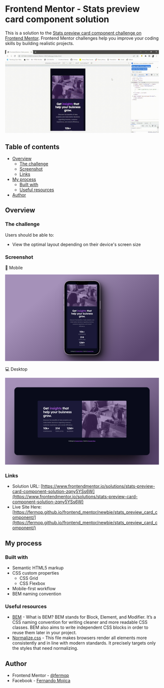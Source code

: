 # Frontend Mentor - Stats preview card component solution

This is a solution to the [Stats preview card component challenge on Frontend Mentor](https://www.frontendmentor.io/challenges/stats-preview-card-component-8JqbgoU62). Frontend Mentor challenges help you improve your coding skills by building realistic projects.

![sample](https://github.com/fermop/frontend_mentor-assets/blob/main/newbie/stats_preview_card_component/sample.gif?raw=true)

## Table of contents

- [Overview](#overview)
  - [The challenge](#the-challenge)
  - [Screenshot](#screenshot)
  - [Links](#links)
- [My process](#my-process)
  - [Built with](#built-with)
  - [Useful resources](#useful-resources)
- [Author](#author)

## Overview

### The challenge

Users should be able to:

- View the optimal layout depending on their device's screen size

### Screenshot

📱 Mobile

![Mobile](https://github.com/fermop/frontend_mentor-assets/blob/main/newbie/stats_preview_card_component/mobile.png?raw=true)

💻 Desktop

![Desktop](https://github.com/fermop/frontend_mentor-assets/blob/main/newbie/stats_preview_card_component/desktop.png?raw=true)

### Links

- Solution URL: [https://www.frontendmentor.io/solutions/stats-preview-card-component-solution-zqny5YSs6W](https://www.frontendmentor.io/solutions/stats-preview-card-component-solution-zqny5YSs6W)
- Live Site Here: [https://fermop.github.io/frontend_mentor/newbie/stats_preview_card_component/](https://fermop.github.io/frontend_mentor/newbie/stats_preview_card_component/)

## My process

### Built with

- Semantic HTML5 markup
- CSS custom properties
  - CSS Grid
  - CSS Flexbox
- Mobile-first workflow
- BEM naming convention

### Useful resources

- [BEM](https://9elements.com/bem-cheat-sheet/) - What is BEM? BEM stands for Block, Element, and Modifier. It’s a CSS naming convention for writing cleaner and more readable CSS classes. BEM also aims to write independent CSS blocks in order to reuse them later in your project.
- [Normalize.css](https://necolas.github.io/normalize.css/) - This file makes browsers render all elements more consistently and in line with modern standards. It precisely targets only the styles that need normalizing.

## Author

- Frontend Mentor - [@fermop](https://www.frontendmentor.io/profile/fermop)
- Facebook - [Fernando Mojica](https://www.facebook.com/fernando.mojica.758737/)